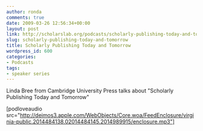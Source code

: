 ```yaml
---
author: ronda
comments: true
date: 2009-03-26 12:56:34+00:00
layout: post
link: http://scholarslab.org/podcasts/scholarly-publishing-today-and-tomorrow/
slug: scholarly-publishing-today-and-tomorrow
title: Scholarly Publishing Today and Tomorrow
wordpress_id: 600
categories:
- Podcasts
tags:
- speaker series
---
```


Linda Bree from Cambridge University Press talks about "Scholarly Publishing Today and Tomorrow"

[podloveaudio src="http://deimos3.apple.com/WebObjects/Core.woa/FeedEnclosure/virginia-public.2014484138.02014484145.2014989915/enclosure.mp3"]
